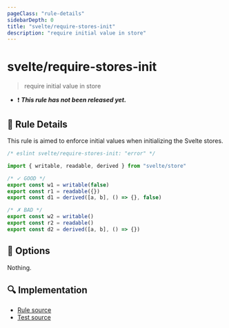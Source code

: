 ```yaml
---
pageClass: "rule-details"
sidebarDepth: 0
title: "svelte/require-stores-init"
description: "require initial value in store"
---
```


# svelte/require-stores-init

> require initial value in store

- :exclamation: <badge text="This rule has not been released yet." vertical="middle" type="error"> **_This rule has not been released yet._** </badge>

## :book: Rule Details

This rule is aimed to enforce initial values when initializing the Svelte stores.

<ESLintCodeBlock language="javascript">

<!--eslint-skip-->

```js
/* eslint svelte/require-stores-init: "error" */

import { writable, readable, derived } from "svelte/store"

/* ✓ GOOD */
export const w1 = writable(false)
export const r1 = readable({})
export const d1 = derived([a, b], () => {}, false)

/* ✗ BAD */
export const w2 = writable()
export const r2 = readable()
export const d2 = derived([a, b], () => {})
```

</ESLintCodeBlock>

## :wrench: Options

Nothing.

## :mag: Implementation

- [Rule source](https://github.com/ota-meshi/eslint-plugin-svelte/blob/main/src/rules/require-stores-init.ts)
- [Test source](https://github.com/ota-meshi/eslint-plugin-svelte/blob/main/tests/src/rules/require-stores-init.ts)
